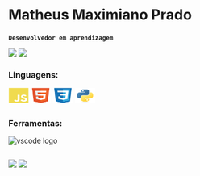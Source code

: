 <h1>Matheus Maximiano Prado</h1>

**`Desenvolvedor em aprendizagem`**

<div>
<a src="https://github.com/XinbinhaChan/github-readme-stats">

<img height="180cm" src="https://github-readme-stats.vercel.app/api?username=XinbinhaChan&locale=pt-br&show_icons=true&icon_color=ffc4d8&bg_color=10131b&title_color=ffcbdb&text_color=fad0dd&hide_border=true">

<img height="180cm" src="https://github-readme-stats.vercel.app/api/top-langs/?username=XinbinhaChan&layout=compact&locale=pt-br&bg_color=10131b&title_color=ffcbdb&text_color=fad0dd&hide_border=true">

</div>

<div style="display: inline_block">
  <h3>Linguagens:</h3>
  <img align="center" alt="Theus-Js" height="30" width="40" src="https://raw.githubusercontent.com/devicons/devicon/master/icons/javascript/javascript-plain.svg">
  <img align="center" alt="Theus-HTML" height="30" width="40" src="https://raw.githubusercontent.com/devicons/devicon/master/icons/html5/html5-original.svg">
  <img align="center" alt="Theus-CSS" height="30" width="40" src="https://raw.githubusercontent.com/devicons/devicon/master/icons/css3/css3-original.svg">
  <img align="center" alt="Theus-Python" height="30" width="40" src="https://raw.githubusercontent.com/devicons/devicon/master/icons/python/python-original.svg">
</div>

  ##

<div style="display: inline_block">
  <h3>Ferramentas:</h3>
  <img src="https://cdn.jsdelivr.net/gh/devicons/devicon/icons/vscode/vscode-original.svg" height="40" alt="vscode logo"  />
</div>

 ##
 
<div>
  <a href="https://www.instagram.com/xinbinhachan17" target="_blank"><img src="https://img.shields.io/badge/-Instagram-%23E4405F?style=for-the-badge&logo=instagram&logoColor=white" target="_blank"></a>
  <a href="https://www.linkedin.com/in/matheus-maximiano-bb5bbb305/" target="_blank"><img src="https://img.shields.io/badge/-LinkedIn-%230077B5?style=for-the-badge&logo=linkedin&logoColor=white" target="_blank"></a> 
</div>
